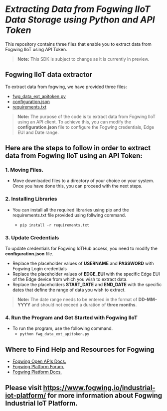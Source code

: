 # **_Extracting Data from Fogwing IIoT Data Storage using Python and API Token_**
This repository contains three files that enable you to extract data from Fogwing IIoT using API Token.

>**Note:** This SDK is subject to change as it is currently in preview.

## **Fogwing IIoT data extractor**
To extract data from fogwing, we have provided three files:
* [fwg_data_ext_apitoken.py](https://github.com/factana/fogwing-data-storage-extractor/blob/master/using_API_token/fwg_data_ext_apitoken.py)
* [configuration.json](https://github.com/factana/fogwing-data-storage-extractor/blob/master/using_API_token/configuration.json)
* [requirements.txt](https://github.com/factana/fogwing-data-storage-extractor/blob/master/using_API_token/requirements.txt)

>**Note:** The purpose of the code is to extract data from Fogwing IIoT using an API client. To achieve this, you can modify the **configuration.json** file to configure the Fogwing credentials, Edge EUI and Date range.

## Here are the steps to follow in order to extract data from Fogwing IIoT using an API Token:

### **1. Moving Files.**
* Move downloaded files to a directory of your choice on your system. Once you have done this, you can proceed with the next steps.

### **2. Installing Libraries**
* You can install all the required libraries using pip and the requirements.txt file provided using follwing command.

  - `pip install -r requirements.txt`

### **3. Update Credentials**
To update credentials for Fogwing IoTHub access, you need to modify the **configuration.json** file.
* Replace the placeholder values of **USERNAME** and **PASSWORD** with Fogwing Login credentials
* Replace the placeholder values of **EDGE_EUI** with the specific Edge EUI of the Edge device from which you wish to extract data.
* Replace the placeholders **START_DATE** and **END_DATE** with the specific dates that define the range of data you wish to extract.
  
>**Note:** The date range needs to be entered in the format of **DD-MM-YYYY** and should not exceed a duration of **three months**.  

### **4. Run the Program and Get Started with Fogwing IIoT**
* To run the program, use the following command.
   - `python fwg_data_ext_apitoken.py`

## **Where to Find Help and Resources for Fogwing**
* [Fogwing Open APIs Docs.](https://api.fogwing.net/)
* [Fogwing Platform Forum.](https://community.fogwing.io/)
* [Fogwing Platform Docs.](https://docs.fogwing.io/)


## Please visit https://www.fogwing.io/industrial-iot-platform/ for more information about Fogwing Industrial IoT Platform. ##
